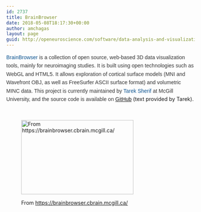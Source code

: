 ```yaml
---
id: 2737
title: BrainBrowser
date: 2018-05-08T18:17:30+00:00
author: amchagas
layout: page
guid: http://openeuroscience.com/software/data-analysis-and-visualization/brainbrowser-copy/
---
```

<a style="text-indent:0;letter-spacing:normal;font-variant:normal;text-align:left;font-style:normal;font-weight:normal;line-height:22.39999961853px;color:#0c5390;text-transform:none;font-size:14px;white-space:normal;text-decoration:none;font-family:Helvetica, Arial, Tahoma, sans-serif;word-spacing:0;" href="https://brainbrowser.cbrain.mcgill.ca/" target="_blank">BrainBrowser</a> <span style="text-indent:0;letter-spacing:normal;font-variant:normal;text-align:left;font-style:normal;display:inline !important;font-weight:normal;float:none;line-height:22.39999961853px;color:#333333;text-transform:none;font-size:14px;white-space:normal;font-family:Helvetica, Arial, Tahoma, sans-serif;word-spacing:0;">is a collection of open source, web-based 3D data visualization tools, mainly for neuroimaging studies. It is built using open technologies such as WebGL and HTML5. It allows exploration of cortical surface models (MNI and Wavefront OBJ, as well as FreeSurfer ASCII surface format) and volumetric MINC data. This project is currently maintained by </span><a style="text-indent:0;letter-spacing:normal;font-variant:normal;text-align:left;font-style:normal;font-weight:normal;line-height:22.39999961853px;color:#0c5390;text-transform:none;font-size:14px;white-space:normal;text-decoration:none;font-family:Helvetica, Arial, Tahoma, sans-serif;word-spacing:0;" href="http://www.tareksherif.ca/" target="_blank"><span class="il">Tarek</span> Sherif</a><span style="text-indent:0;letter-spacing:normal;font-variant:normal;text-align:left;font-style:normal;display:inline !important;font-weight:normal;float:none;line-height:22.39999961853px;color:#333333;text-transform:none;font-size:14px;white-space:normal;font-family:Helvetica, Arial, Tahoma, sans-serif;word-spacing:0;"> at McGill University, and the source code is available on <a href="https://github.com/aces/brainbrowser" target="_blank">GitHub</a></span> (text provided by Tarek).

&nbsp;<figure id="attachment_740" style="width: 300px" class="wp-caption aligncenter">

[<img class="size-medium wp-image-740" src="https://i0.wp.com/openeuroscience.com/wp-content/uploads/2014/04/macacc.png?resize=300%2C199" alt="From https://brainbrowser.cbrain.mcgill.ca/" width="300" height="199" srcset="https://i0.wp.com/openeuroscience.com/wp-content/uploads/2014/04/macacc.png?w=1199 1199w, https://i0.wp.com/openeuroscience.com/wp-content/uploads/2014/04/macacc.png?resize=300%2C200 300w, https://i0.wp.com/openeuroscience.com/wp-content/uploads/2014/04/macacc.png?resize=768%2C512 768w, https://i0.wp.com/openeuroscience.com/wp-content/uploads/2014/04/macacc.png?resize=1024%2C682 1024w" sizes="(max-width: 300px) 100vw, 300px" data-recalc-dims="1" />](https://i0.wp.com/openeuroscience.com/wp-content/uploads/2014/04/macacc.png)<figcaption class="wp-caption-text">From https://brainbrowser.cbrain.mcgill.ca/</figcaption></figure>